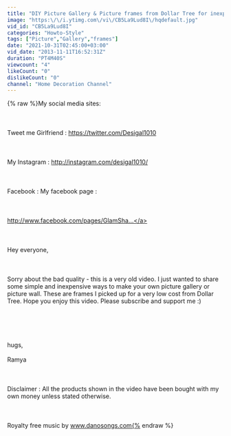 ```yaml
---
title: "DIY Picture Gallery & Picture frames from Dollar Tree for inexpensive prices"
image: "https:\/\/i.ytimg.com\/vi\/CB5La9Lud8I\/hqdefault.jpg"
vid_id: "CB5La9Lud8I"
categories: "Howto-Style"
tags: ["Picture","Gallery","frames"]
date: "2021-10-31T02:45:00+03:00"
vid_date: "2013-11-11T16:52:31Z"
duration: "PT4M40S"
viewcount: "4"
likeCount: "0"
dislikeCount: "0"
channel: "Home Decoration Channel"
---
```

{% raw %}My social media sites:<br /><br /><br /><br />Tweet me Girlfriend : <a rel="nofollow" target="blank" href="https://twitter.com/Desigal1010">https://twitter.com/Desigal1010</a><br /><br /><br /><br />My Instagram     : <a rel="nofollow" target="blank" href="http://instagram.com/desigal1010/">http://instagram.com/desigal1010/</a><br /><br /><br /><br />Facebook     : My facebook page :<br /><br /><br /><br /><a rel="nofollow" target="blank" href="http://www.facebook.com/pages/GlamSha...">http://www.facebook.com/pages/GlamSha...</a><br /><br /> <br /><br />Hey everyone,<br /><br /><br /><br />Sorry about the bad quality - this is a very old video. I just wanted to share some simple and inexpensive ways to make your own picture gallery or picture wall. These are frames I picked up for a very low cost from Dollar Tree. Hope you enjoy this video. Please subscribe and support me :)<br /><br /><br /><br /><br /><br />hugs,<br /><br />Ramya<br /><br /><br /><br />Disclaimer : All the products shown in the video have been bought with my own money unless stated otherwise. <br /><br /><br /><br />Royalty free music by www.danosongs.com{% endraw %}
